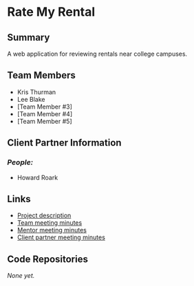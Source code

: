# Rate My Rental

## **Summary**

A web application for reviewing rentals near college campuses.

## **Team Members**

- Kris Thurman
- Lee Blake
- [Team Member #3]
- [Team Member #4]
- [Team Member #5]

## **Client Partner Information**

<!-- Hidden until we get more details from the client.
//### *Company:*
-WHATEVER COMPANY or CORRESPONDENCE 
-->

### *People:*
- Howard Roark

## **Links**

- [Project description](ProjectDescription.md)
- [Team meeting minutes](MeetingMinutes/Team)
- [Mentor meeting minutes](MeetingMinutes/Mentor)
- [Client partner meeting minutes](MeetingMinutes/ClientPartner)

## **Code Repositories**

*None yet.*

<!-- This will be a bulleted list of links, like the Link section. -->

